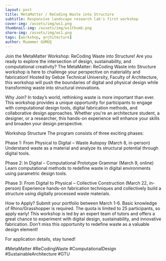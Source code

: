 ```yaml
---
layout: post
title: MetaMatter / ReCoding Waste into Structure
subtitle: Responsive landscape research lab's first workshop
cover-img: /assets/img/ws1.png
thumbnail-img: /assets/img/ws1thumb.png
share-img: /assets/img/ws1.png
tags: [workshop, architecture]
author: Muammer GÜMÜŞ
---
```


Join the MetaMatter Workshop: ReCoding Waste into Structure!
Are you ready to explore the intersection of design, sustainability, and computational creativity? The MetaMatter: ReCoding Waste into Structure workshop is here to challenge your perspective on materiality and fabrication! Hosted by Gebze Technical University, Faculty of Architecture, this workshop will push the boundaries of digital and physical design while transforming waste into structural innovations.

Why Join?
In today’s world, rethinking waste is more important than ever. This workshop provides a unique opportunity for participants to engage with computational design tools, digital fabrication methods, and collaborative design approaches. Whether you're an architecture student, a designer, or a researcher, this hands-on experience will enhance your skills and broaden your design perspective.

Workshop Structure
The program consists of three exciting phases:

Phase 1: From Physical to Digital – Waste Autopsy (March 8, in-person)
Understand waste as a material and analyze its structural potential through digital tools.

Phase 2: In Digital – Computational Prototype Grammar (March 9, online)
Learn computational methods to redefine waste in digital environments using parametric design tools.

Phase 3: From Digital to Physical – Collective Construction (March 22, in-person)
Experience hands-on fabrication techniques and collectively build a structure using digitally processed waste materials.

How to Apply?
Submit your portfolio between March 1-6.
Basic knowledge of Rhino/Grasshopper is required.
The quota is limited to 25 participants, so apply early!
This workshop is led by an expert team of tutors and offers a great chance to experiment with digital design, sustainability, and innovative fabrication. Don’t miss this opportunity to redefine waste as a valuable design element!

For application details, stay tuned!

#MetaMatter #ReCodingWaste #ComputationalDesign #SustainableArchitecture #GTU
